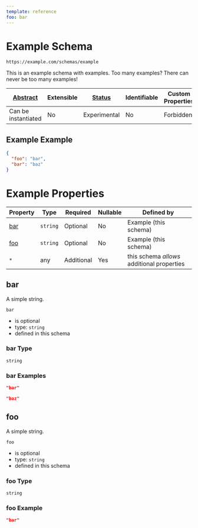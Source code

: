 ```yaml
---
template: reference
foo: bar
---
```


# Example Schema

```
https://example.com/schemas/example
```

This is an example schema with examples. Too many examples? There can never be too many examples!

| [Abstract](../abstract.md) | Extensible | [Status](../status.md) | Identifiable | Custom Properties | Additional Properties | Defined In                                 |
| -------------------------- | ---------- | ---------------------- | ------------ | ----------------- | --------------------- | ------------------------------------------ |
| Can be instantiated        | No         | Experimental           | No           | Forbidden         | Permitted             | [example.schema.json](example.schema.json) |

## Example Example

```json
{
  "foo": "bar",
  "bar": "baz"
}
```

# Example Properties

| Property    | Type     | Required   | Nullable | Defined by                                 |
| ----------- | -------- | ---------- | -------- | ------------------------------------------ |
| [bar](#bar) | `string` | Optional   | No       | Example (this schema)                      |
| [foo](#foo) | `string` | Optional   | No       | Example (this schema)                      |
| `*`         | any      | Additional | Yes      | this schema _allows_ additional properties |

## bar

A simple string.

`bar`

- is optional
- type: `string`
- defined in this schema

### bar Type

`string`

### bar Examples

```json
"bar"
```

```json
"baz"
```

## foo

A simple string.

`foo`

- is optional
- type: `string`
- defined in this schema

### foo Type

`string`

### foo Example

```json
"bar"
```
